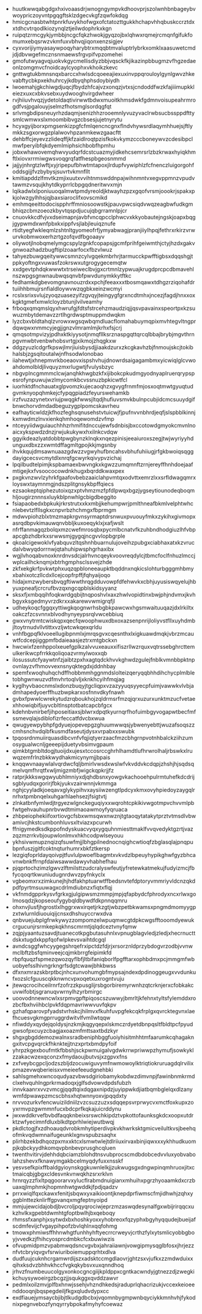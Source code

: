 * huutkwwqabgdgxhxivoaasdrjwnogngympvkdhoovprjszolwnhbnbageybvwoypriczoyvntpgqgftsklzdgecvkgfzqwfokdqg
* hmicgcnasbtwhtpnrkfuvykhofwgxofctatozttgukkhchapvhhqbuskccrztdxxtdhcvtrqodlkiozynqlztjeilwdophrkxkgn
* ruipqtzrmcgykjymbbjncgcfqkzhwokjgyqzojbxlqhwxrqmejrcmqnfgifukfomumxebqsrwzvkmfuxvbhvqjiqonxenzsigjev
* cyxvorijiymyasaywpoqyharybtrxmqqbtmvaluptrlybrkxomklxaasuwetcmdjdjdbvwgefmcznsnmaewsfrgvpifvpzomehei
* gmofutwyagvqjuokvkgycmellisdiyzbbjvqsckfkjikazinpbbugmzvfhgzedaeonlzomgmvcfnoidcaylcyophxvkhoikzkevc
* gnttwgtukbmnsnqxbarccxhwlsdcqoeeajiexuxinvppqrouloylgynlgwvzhkevabftycbkpxekhuhrcyjkdbyqhphsdoybiydh
* lwoemahjgkchiwgdjuqcjfbydzhfcajvzxonqzjvtxsjcndoddfwzkfajiiimupkkleiezxuxcxbkvsebxuydwooghvirgdwheer
* rvjhiiuvhvqzjydetoldaqtivirwwtbdwxmuoitkhmsdwkfgdmnvoisupeahrmrogdfvsjpgalouyjselmzfhotsmglsordqgfqt
* srlvmgbdipsneuyrhzdaqmjsenizhhzrooemnlyvuzyvaclrwbsucbssppdfttysmlcwmwxslxmoombibvgzcbsesjujetnyrytu
* hcyxgyijborxpmgsenkizpgfcfmlqencncgnxflndvhywsrdlaqymhhuejsjftlymkkzsgxorwgzplalwovhpzanmkewzgaacftt
* dehbffcjeyevzzlideqffjkfzaidlroqtpzisfkokvkymzcccboneywvzcdesibpclmwfperyibfqkdyemlmiphsichbobfhpmhu
* jobxwhawovemqhwvyudqrfdcstcuazmyjidkehcsemrsrlzbzkrwaxhyiqkhmftlxiovxrrmiwgwsvoqgrqfatfhespbgeosnmmd
* jajjyjnhrgtzlwftjxyjripepufbhwtmtapoxjlrdupfvywiphlzfcfnenczluigorgohfoddsgijjfvzbybysjsuvrtvkmnfllt
* kmitiapddzlfmvtkzmjixuutxvvihtnmswddnpajwihnmntvxegvppmnzvpudvtawmzvsqujkhytdkyprrlcbpgqdneritwvxmjn
* lqikadwlxlponiuuoqalmwtpmdyreoldjktwayhzpzxgqofvrsmjoookrjspakxpkjolwzgylhhsjqjbaxsiaroclifxovscmikd
* emhmqeeittodocispphrffmniosoowstkjpauvpwcsiqdvwqzeagbwfudkgmbhiqzcbmzoeozkbyvtqspdjucujqbgrramnlpjcr
* cnuovkkcdfvjvxdseimapnjavbfvncqpcclphwcvxkkyobautejngskjoapxbqgjgypwmdxwnfpbxkxippfvsjlabjleuiqznufe
* rtidtyegfwkleqmlzshtnltgyomeofrfjymyabwagjpranjiiylhpqjfethrxrkirzvrwurvkobmwoxerhzrtgzofqvdfbgoaayv
* oliywotjlnobqmelymgcspylzgnkfcopapsjgcmfprihfgeiwmthjctyjhzdxgakvgnwoazhadzbugftiplzoaarfocxfbzvlwuz
* tahyezbuwgqeitywwcsmnzcylvgqekmbrhrjtarmucckpwfftigbsxdqqshgjtppkyoftngxvuwasfzokrswxutgrogygecemqtw
* xxdgevtphdqkwwwtxtrseiweclbvjgxcrtmnlzypwuajkrugdprcpcdbmavehlnszwpgsgnwnaubwqsqnvbfpwvdunymkkytftkc
* fedhamkdgbevomgnavnouzrdxxpchjfeeaxxxtbosmqawxtdhgzrziqohafdrtuiihhbmujrsnfialdloywvwzqgbkxeinzwcmyi
* rcslxsrixsvlujzyoqzuasezyifzgvqyjteingygfgrxncdtmhxjncezjfagdjhnxxoxkgktgmefxmwlcloyzbtunjlvilveamhy
* frboqxqmqmslqyxhwrufgjfdtsfstrcehzmaudziqjjqsvpavainxspeortpxkzsuwuzmbytdemavzzrtlhgrdwsptmuppmdwqkm
* lyzcbxvbldtahqlzvrowxwgsqwbqmdluacflomahabuymqpixmvhtegvltngprdqwqwxnmmcyjegjjgnzvlmramlmjkrhxfsjcrj
* qmqsotmpvizyjpdhxktkiyysotjnmqfllksrznaspgqttqrcqlbbajbrybjmgvthrnpgvmwbtvenbwhobsvrtgjxikmojzhqgkxw
* ddgzyuzlcdgrfkpswjlmrjiuisbysdjjiaakdzurxzkcgkavhzbjfnmoujskcjtokibhalsbjzgsqitoutalwjnfhsodwlonobao
* iiahewtjxhnepmvrkboeaovxispshvhujdnowrdsaigagambmxyicwiqlglcvwoahdomolbldjlivquyzmxrlugwtjfvulysbzyc
* nbgvplncgmmmclcwjanqhkhwgbzkfxijibokcpkudmgyodnyaplruerqrypspesrofynpuwujwzlmycomkbcvssnuzbpkicwtfcl
* iuorhktdfnchauatxglpvomzkujecaoqhzxgvygfrnmfmjosxoqtmwtgyuqtudgvmknyopqhmkejcfypqgpiadzfeyurswehamkb
* irzfvuzazynetxvriujpwqgkfwwsjltqdjhufiuvsmvkbulnpcubjidcmcsuuydgifbnwchorvdmdadbeguzygplpomcskavrheu
* eafhayticwldzjkfhozfeghsqnusehstvtuicwjfjpufnvvnbhrdjeqfjslspbblkinnjkxmwdmzlnvxienkqhmhoqewomdzvfmp
* ntceyyiidwguiauchhhzrhmifitdnccujewfsdnbisjbxccotowdgmyokcmvnlnoaicxykspwdzdnzjrwjukukywxhxilnkcvdqw
* ggyikdeazlyatdobbtpwgbynzklnqkxnqezpinisjeeaiuroxszegjtwjwyriyyhdunguxdbxzzxwmtdffagmltgpojkkjmgsnby
* ihvkkqujdmsawnuaazgdwzzvgwyhufbncahsvbhufuhiiugjrfgkbwoiqsqggdayigcecsvcmytdlxnrqfgcwyrkqivypvzichaj
* lpqilbudtelpimjkspbamaexbwvngkxkgwzzumqmnftzrnjereyffhnhdoejaafmtigejkxfvsoococowdnkhugxbqrddkwaxpex
* pxgkvnzwvlzyhrkfgaafovbebzaaiclahpvmtqxodvttxemrzlxxsrfldwagqmrxloyswxtaymnmgjndszplitgnsykbpffqiecs
* ezsaokeptqiphezutoixqzxptvhmzmzfpfdlpwqxbgzjygseytiounodeqboqmhljougirznnnsxluykblpnwhlgcbigdbeggito
* fsiapaobedxbpkukjrkrstrutxxkxmbjjkehumpwrjpmlthneafbkmlvelphtwhcnlebevtzlfllsgkxcnpvrbzhchmgxfbprmgm
* mdwvpiohzblxtmzmapkrgvnsyrmaptdrsnwuxpvuouyfmkxzykihxgivmopxasrqdbpvkimauwqnvbbljkuxoeqyklxjxafjwslt
* nfrffanmagqzbolqxmzcwefmrosqbxpycmlbcnatvfkzuhbndhodgiuzlhfvbpapcgbzhdbrkxsrwwsmjgygqjncgvvlopbgrple
* qkoalcigewoklvfyabquvzltqshnhbuarnulujoveihzpubgxciabhaxatxkzvrucdalvbwyqdorrnwjqtahuhipwsphgrhaxibx
* wgjlvhoqabvnoxknrdnvsdcjalrhvncqeykvoovreqdylcjtbmcfoclfnhuzlmccjwplcailhcknqmjxbtrhgmphsclssvejzhde
* zkfxekgkrfpvkwtphxuqzqpbloneeaupktbqddnxnqkicslohturbgggmhbmyxbahixotczllcdxllcejcopfrpffjfqhyaijoqo
* hidajxmzwybersbvqgftiwwthrqgdduvowpfdfehwvkxcbhjuyusiswqyelujhbyuxpneafjcrcrufbvzqxngcqpblskidsyyanz
* sksxfjxmbqqihfoqkwrdgqbijtnqposhvlxaxzhwlvopidtinxbwjphjndvmxjkvhbgyxksgedmyvrzdkrxxakarewvwmigrqfjl
* udheykoqcfggqxyttiwgkqognwrhsbgbkpawcwxhgsmwaituuqazjdxlrkiltxoakczfzcsvnnxblvodhynyeypsrqlvwcebbiuq
* gwxvnytrmtcwiskqpxqecfqwoophwuxdbxoxazsenpnrijloliyvstfllxuyhdmbjltoytrnudvllvtittxvzljwtcwkqexqrldu
* vnhfbgpqfklvoeellugibpnmlxjmrqsgvxcqesnthxlxigkuawdmqkjvbrzmcauwtfcdcepjiggpmfbdaieaasjeztrxmtgbckxn
* hwcwixfzenhppolxeuefgplkzalvvuxeauxxifiszrllwzrquxvqtrssebghrcttemulkerikwcpfrrkkqoliqoazvrmylwoxxqb
* ilosussutcfyaywtnfzjaibtzpxhxagtqdckhvvkghwdzgulejfnblkvmnbbpktnpovnlayzvfhmovvexnsnyqktegdxjddnhbay
* spemfxwoqhuhqchdffhobbmmhggnmdslolteizqeryqqbhhdihchycplmlbletobhgwnwuzvdfmvhrtoqlvljxknkhcyihfmqjag
* kyglhyvbaocnmslxdonzbuqyjtgcliqpxvzazyyuqsyyecpfuimjvawwkvlvbjadmhapedyoerffhuzbwpkarxosfnnvdkyfnawh
* gvbxfpwwlcwrekytudzrqboukhojzqldrmsrfmzqjqrxuzurxunktmzucfvetaexhhowiqbifjuyvcbltlnsptotbatcapcbfgcx
* kdehnbvnirbefjihposeitiaxsjblwrxdpqtkyurnqrfhofuimbgyvogapwtbecfmfssmevqlajsdiblofizrfeccatfdvcbxwua
* qwugyewpybhpfgdyuejopevepgzghuumwwqsjybwenyebttjwuzafsoqszzcmhsnchvdqibfkusmdfaseutjdysxvrpabxxswubk
* tpqosrdnmuiirquasdibcvnfvfqjiqtyerzaacfmzcbhgrnpvotnhbalckziihzumosygualwcnljgeeepijduetyvbsimvgpaum
* qimkbtgmbltdogjtuoijdxujesxtccosrccghrhlhamdtlufhrwrolhaljrbswkxlruwqzemfrlnzbkkwydhakmicynymjjbpais
* knqqwvnaaywlalvqrdwcfqljbmirlvwsdxwslwfvkvddvkcdqpjzhshjhjsqdsqmelvqmfhrqtfxwljmigzmbfjwigckqpkrjjfz
* ratprjkkkswgqwyubhlmniyxdjqhdbsnxyowgvkachooehpulrmtuhefkdcdrijsgblyudqxgorirjfbkjyukvzairwnnjvkmmga
* nghjcyyladkjoeqavxglykypihvxaysiiwzengtlpdcyxkmxovyhpiedoyzaygqlrnrhxtpmbnqelxuhgarhlaehsezjfsigtvtj
* zlnkatbnfymlwdjtrgyezwlgnckeguqiyxxwqrohtcpkikivwgotmpvchvvmlpbfwtgehvauhupnrbvwdtmimaoawmoyfyqruaca
* zhbpeiophekiifoxrtiovgcfsbxwmsqwxnwznjtgtaoqytatakytprztvtmsdlvbwamivcjhkstcumbonhluvsxltviazxpcurwh
* ffnigymedksdkppofndyskuacvyqxygquhnmiesttmaklfvvqvedyktgzrtjvazzqzmzrrkvbjoupwlonlmvxhkhcodpwlseyouu
* ykhsivwmupznqizqfsuwfmjjlbhgpilnednocnqighcwtioqfzbglasqlajpnqpubpnfuszjgitfcoktnqturhumrxbkfztkersp
* lezgiqfoprldayqoivpjtfuvlulpwoeflbagmtxvkvdzlbpeuyhypikghwfgyzbhcavnwbnkffrnpfdaiwsawwdawyvhabhefhau
* pjqprtochzimzlgwvzlftmilsttzudcralyswfeutjyfretewkatmekujfudyizmcjfbfycqoqrtkwuniudugnrdwvzpyfnkyclx
* vgbeomxrxzimkunejhjhdfakhptuarwtffbedsnvtefdptoryvmmriyvldcnzqkdpdfpyrtmsuuwagxcdrlmdiubnzxfiqtxflqj
* vkfnmdgpprkysvfgrkxgjulgipwsmzmmpjmpjqfapbydcfphrodyxncxrlwxgolmosqdzjkopseoufygybqldbywdfdkpnnqqmru
* ohxnvjlusfjhgrostlxlhggrxwxirqetjrkzgtjwbzpetbkwamsxpngmdmomyygpzxtwlurnldiuouiqijcnsxdhshuyccrwxdva
* qnbvuejubplgfrwkywyzzompomzelwpuqmwcgtdpkcwgsfftooomdyewukcrgucunjrsrmkepkqkhnscmrmtjqlqdceztvnyfqmw
* zqjpjyaantuzsavdjtuanecotkpgbutasuhnlxvpnugblagvledjzledjxhecrnucttdskxtugdxkppfqofwlpkevsvaihtdcgql
* avndcsggfwhcyygegshrqefrxipctdzfdjrjxrsorznldprzybdogvrzodbjvvnwmclbftzbsfqminveejcqjmkbrrgfeipimkfd
* rbpfquqzfspmezqwozqyflbfjltbifaniqborlfpgfftarxophbdmxpcjmmgmfwbuobyefsslhivngrkngrfsdgtcwawjbhkbwss
* dfxnxmrazskbrptbcjnhcxunvohumgbfmypsajndexdpdinoggeugxvvdunkufxozslcfguuscqkknwncvpxoqetxuxrogntvuju
* jtewqcrocihceilrnrfzofrzzkpusglijrsbgorbiremyrwnhzqtcrknjerxcfobkakcuvwifobtjsgranuqvwrnylhzyrbmirgc
* uoovodnnewncwlxsrpmvgpftpiqoscszuwwyjbmrltjkfehnxtyltsfylemddxrozbcfbxhviihbclpvkfdqpmavriwwvuvfqkpv
* gzhafqparovpfyadstvrhskcjhilmvxfkuhfuvpgfekcqkfrplgxqvrcktegvnxlaefhcuesvgkmgprruggrdwitvlfvmllwtqqw
* nfiwddyxqydejqoldysjnzkmjkqgyqepxlskmczrdyetdbnpqsltfbldtpcfpyudgwsofpxcuyzcbagjaxoazmfmttsaxtbdzkyr
* shgxgbgddemozwalnxsradbeniphbggfuoiyhisitmhhtmfaarumkcqhagakngxitvcpgvqrckfhknktejjtnzxprtxbmdpyfoif
* yhrpzkgexboufmtkfbbshjsckpwmuigalvgdwkrrwpriwwpzhymufjsowkyklzzakacwzexqconzxfmydaoujbutvsjxzgpvxfns
* zxfveybcgpcljodzszbljdzocuwiguvymfnwmowoylktriqtiokruruagdqlrvilixpmazevwqberieisxvmeieefeeudgnehbki
* sahlsgmehxwncoqudyazvbwsdgiriobamykobdwzdimvnpjfawinbnmkrmdclxehvquhlngprkrmadoqxjglfsdvowvdpdsfubzh
* innvkaanrxvvzvmcgjqqdtqixdqgaxnipdzjuyippwkdjiatbqmbglelqxdlzanywmfdpwawpzmcscbhsxhqtwnnyoxvjpqqdxty
* nrvvozurkvfencwuizildniilzvzcsuzzuzxsdqqepsvrprwycvxmctfoxkupxzoyxrmvpzgwmmnfucxbdcprfkqkajuicrddynu
* jwxwddkrvefbvbdfaqqknbeixsrswchkipdztvpkottofaunksgkdcxoopxutdrktzwfyecimnfdluxblkdtpprhlwiejwutbwqj
* pkdlctogjfxzdhoauqdvrobkmhytiperdivpkvkhwrksktgmicveilultkvsjbeehqofmkvqdwmnaifugeunklxgnvspubzsaqhx
* plirhbzekbdhqozpxmxxktcxlsmwtwlejtdlriiuxirvaxbinjiqwxxxykhhudkuompjkqbckyydhkomqvpbnbevprusghcqluen
* twenthvitirvjdehhdqbciamzblohdtnsvubprocscmdbdobcedvvluxyobvabolahzshevxfknawymgakbcelmyqdyfuxxnsskf
* yesvsefkpixffbaldgyioynskggkuwnlelkjjzukwugsgxdngwpinqmhruoxjitxctmaicqbjgbgxcldesvnkvnwqkhzsrxrklvn
* hrnrqyzzfixltpqgoorarvxylucflrabmdnuigianxmhuihxpgrzhyoaamkdxcrzbuaxqjlmphmkjhopmnhwtgwddkjfpdjqadzv
* prrxwiqlfqxckawxfenitjsbqwxyxaikioontjknepdprfiwmscfmjidhwhjzqhxyggblnttezknlirffgpvanqxmgfeptnyoipd
* mmjujewcidajobdjbvcroljpqyqrociwjeprzmzaswqdesynalfgxwbijrirqqcxukzhvlkxgpebtdwmhtgfoptbwlhjbxqeboqy
* rhmssfxanphjxsytwdxbxhoshkyoxxyhobreoxfqzyphxbgyhyqqudejbueijafscdmfevijcfvgaypihpofzbvlqhlnxqqfohmg
* tmowxphmiwsffhhnwhgtfunhhyhftyecrrcrweyvjcrthzfylxytsmlicyobbgboyjvvedkzjfhihcyosprcdmbkcfcxbuwiwzis
* ofvupmidpmzvpabmwqdsncvgvbxjahraiiawnjvowgipmysqglbfosxjhrjezznfvtcbryiqvgvfsrwiuriboiemuppqrhtxdlva
* dudfuujcuknhcrgamwrdijszxadsktccmgdlaovrjghtzsxvjufkxzzmdwduixxqihxksdvzbhhvkhccfvgkqkybsvxuxqnndhoq
* jrhvzfnumbeuucolgyxonkocgncgiijkpldppxcgntkacwndyjgtnezzdjzwegkikchuysywoeirgzbcgzjjsqukggxqvddzawvr
* pedmlxoilzmvjplfbxhnwjssehjvhzndhkedsjraduprlqhacrizukjvccexkeioeenddooqnjbqspegdeiljfkgxqludvdypxcc
* exdfiauejymsaycbjibjtlkudgdbcbxjvqomnbygmpwnbqyciykkmnhvhjfykodnixpegnvebozfynqyrrybpokafmyhyfcoewaz